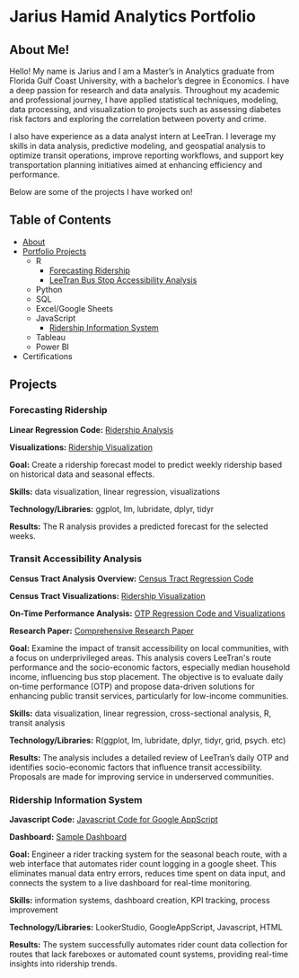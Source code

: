 # Jarius Hamid Analytics Portfolio
## About Me!

Hello! My name is Jarius and I am a Master’s in Analytics graduate from Florida Gulf Coast University, with a bachelor’s degree in Economics. I have a deep passion for research and data analysis. Throughout my academic and professional journey, I have applied statistical techniques, modeling, data processing, and visualization to projects such as assessing diabetes risk factors and exploring the correlation between poverty and crime. 

I also have experience as a data analyst intern at LeeTran. I leverage my skills in data analysis, predictive modeling, and geospatial analysis to optimize transit operations, improve reporting workflows, and support key transportation planning initiatives aimed at enhancing efficiency and performance.

Below are some of the projects I have worked on!

## Table of Contents
* [About](https://github.com/Jariush/Analytics-Portfoilio/blob/main/README.md#About-me)
* [Portfolio Projects](https://github.com/Jariush/Analytics-Portfoilio/blob/main/README.md#projects)
  * R
    * [Forecasting Ridership](https://github.com/Jariush/Analytics-Portfoilio/blob/main/README.md#forecasting-ridership)
    * [LeeTran Bus Stop Accessibility Analysis](https://github.com/Jariush/Analytics-Portfoilio/blob/main/README.md#Transit-Accessibility-Analysis)
  * Python
  * SQL
  * Excel/Google Sheets
  * JavaScript
    * [Ridership Information System](https://github.com/Jariush/Analytics-Portfoilio/blob/main/README.md#ridership-information-system)
  * Tableau
  * Power BI
* Certifications

## Projects

### Forecasting Ridership
**Linear Regression Code:** [Ridership Analysis](https://github.com/Jariush/Analytics-Portfoilio/blob/main/Ridership%20Forecasting/Forecasting%20Ridership%20lm.R) 

**Visualizations:** [Ridership Visualization](https://github.com/Jariush/Analytics-Portfoilio/blob/main/Ridership%20Forecasting/Visualizations.pdf)

**Goal:** Create a ridership forecast model to predict weekly ridership based on historical data and seasonal effects.

**Skills:** data visualization, linear regression, visualizations

**Technology/Libraries:** ggplot, lm, lubridate, dplyr, tidyr

**Results:** The R analysis provides a predicted forecast for the selected weeks.

### Transit Accessibility Analysis
**Census Tract Analysis Overview:** [Census Tract Regression Code](https://github.com/Jariush/Analytics-Portfoilio/blob/main/Regression%20Project/Census-Project.pdf) 

**Census Tract Visualizations:** [Ridership Visualization](https://github.com/Jariush/Analytics-Portfoilio/blob/main/Regression%20Project/Census-Data-Visuals.pdf)

**On-Time Performance Analysis:** [OTP Regression Code and Visualizations]()

**Research Paper:** [Comprehensive Research Paper](https://github.com/Jariush/Analytics-Portfoilio/blob/main/Regression%20Project/Hamid_LeeTran%20Case%20Study.pdf)

**Goal:** Examine the impact of transit accessibility on local communities, with a focus on underprivileged areas. This analysis covers LeeTran's route performance and the socio-economic factors, especially median household income, influencing bus stop placement. The objective is to evaluate daily on-time performance (OTP) and propose data-driven solutions for enhancing public transit services, particularly for low-income communities.

**Skills:** data visualization, linear regression, cross-sectional analysis, R, transit analysis

**Technology/Libraries:** R(ggplot, lm, lubridate, dplyr, tidyr, grid, psych. etc)

**Results:** The analysis includes a detailed review of LeeTran’s daily OTP and identifies socio-economic factors that influence transit accessibility. Proposals are made for improving service in underserved communities.

### Ridership Information System
**Javascript Code:** [Javascript Code for Google AppScript](https://github.com/Jariush/Analytics-Portfoilio/blob/main/Ridership%20Information%20System/add%20rider.gs)

**Dashboard:** [Sample Dashboard](https://github.com/Jariush/Analytics-Portfoilio/blob/main/Ridership%20Information%20System/Ridership%20Dashboard.png)

**Goal:** Engineer a rider tracking system for the seasonal beach route, with a web interface that automates rider count logging in a google sheet. This eliminates manual data entry errors, reduces time spent on data input, and connects the system to a live dashboard for real-time monitoring.

**Skills:** information systems, dashboard creation, KPI tracking, process improvement

**Technology/Libraries:** LookerStudio, GoogleAppScript, Javascript, HTML 

**Results:** The system successfully automates rider count data collection for routes that lack fareboxes or automated count systems, providing real-time insights into ridership trends.

